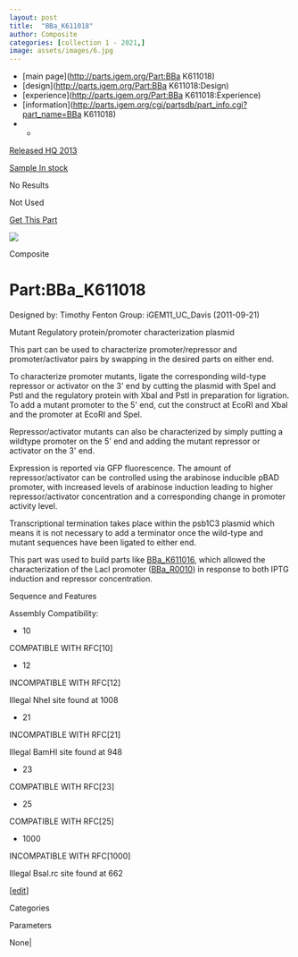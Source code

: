 ```yaml
---
layout: post
title:  "BBa_K611018"
author: Composite
categories: [collection 1 - 2021,] 
image: assets/images/6.jpg
---
```



  * [main page](http://parts.igem.org/Part:BBa K611018)
  * [design](http://parts.igem.org/Part:BBa K611018:Design)
  * [experience](http://parts.igem.org/Part:BBa K611018:Experience)
  * [information](http://parts.igem.org/cgi/partsdb/part_info.cgi?part_name=BBa K611018)
  *   * 

[Released HQ 2013](http://parts.igem.org/Help:Part_Status_Box)

[Sample In stock](http://parts.igem.org/Help:Part_Status_Box)

No Results

Not Used

[ Get This Part](http://parts.igem.org/partsdb/get_part.cgi?part=BBa_K611018)

![](http://parts.igem.org/images/partbypart/icon_composite.png)

Composite

# Part:BBa_K611018

Designed by: Timothy Fenton   Group: iGEM11_UC_Davis   (2011-09-21)

Mutant Regulatory protein/promoter characterization plasmid

This part can be used to characterize promoter/repressor and
promoter/activator pairs by swapping in the desired parts on either end.

To characterize promoter mutants, ligate the corresponding wild-type repressor
or activator on the 3' end by cutting the plasmid with SpeI and PstI and the
regulatory protein with XbaI and PstI in preparation for ligration. To add a
mutant promoter to the 5' end, cut the construct at EcoRI and XbaI and the
promoter at EcoRI and SpeI.

Repressor/activator mutants can also be characterized by simply putting a
wildtype promoter on the 5' end and adding the mutant repressor or activator
on the 3' end.

Expression is reported via GFP fluorescence. The amount of repressor/activator
can be controlled using the arabinose inducible pBAD promoter, with increased
levels of arabinose induction leading to higher repressor/activator
concentration and a corresponding change in promoter activity level.

Transcriptional termination takes place within the psb1C3 plasmid which means
it is not necessary to add a terminator once the wild-type and mutant
sequences have been ligated to either end.

This part was used to build parts like
[BBa_K611016](http://parts.igem.org/wiki/index.php/Part:BBa_K611016), which
allowed the characterization of the LacI promoter
([BBa_R0010](http://parts.igem.org/wiki/index.php/Part:BBa_R0010)) in response
to both IPTG induction and repressor concentration.

Sequence and Features

  

Assembly Compatibility:

  * 10

COMPATIBLE WITH RFC[10]

  * 12

INCOMPATIBLE WITH RFC[12]

Illegal NheI site found at 1008  

  * 21

INCOMPATIBLE WITH RFC[21]

Illegal BamHI site found at 948  

  * 23

COMPATIBLE WITH RFC[23]

  * 25

COMPATIBLE WITH RFC[25]

  * 1000

INCOMPATIBLE WITH RFC[1000]

Illegal BsaI.rc site found at 662  

  

[[edit](http://parts.igem.org/partsdb/part_info.cgi?part_name=BBa_K611018)]

Categories

Parameters

None|

